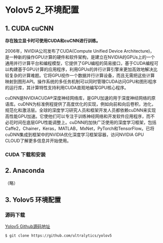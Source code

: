 # Yolov5 2_环境配置

## 1. CUDA cuCNN

**存在独立显卡时可使用CUDA和cuCNN进行训练。**

2006年，NVIDIA公司发布了CUDA(Compute Unified Device Architecture)，是一种新的操作GPU计算的硬件和软件架构，是建立在NVIDIA的GPUs上的一个通用并行计算平台和编程模型，它提供了GPU编程的简易接口，基于CUDA编程可以构建基于GPU计算的应用程序，利用GPUs的并行计算引擎来更加高效地解决比较复杂的计算难题。它将GPU视作一个数据并行计算设备，而且无需把这些计算映射到图形API。操作系统的多任务机制可以同时管理CUDA访问GPU和图形程序的运行库，其计算特性支持利用CUDA直观地编写GPU核心程序。

cuDNN是NVIDIACUDA®深度神经网络库，是GPU加速的用于深度神经网络的原语库。cuDNN为标准例程提供了高度优化的实现，例如向前和向后卷积，池化，规范化和激活层。全球的深度学习研究人员和框架开发人员都依赖cuDNN来实现高性能GPU加速。它使他们可以专注于训练神经网络和开发软件应用程序，而不必花时间在底层GPU性能调整上。cuDNN的加快广泛使用的深度学习框架，包括Caffe2，Chainer，Keras，MATLAB，MxNet，PyTorch和TensorFlow。已将cuDNN集成到框架中的NVIDIA优化深度学习框架容器，访问NVIDIA GPU CLOUD了解更多信息并开始使用。

### CUDA 下载和安装

## 2. Anaconda

（略）

## 3. Yolov5 环境配置

### 源码下载

[Yolov5 Github源码地址](https://github.com/ultralytics/yolov5)

```shell
$ git clone https://github.com/ultralytics/yolov5
```


